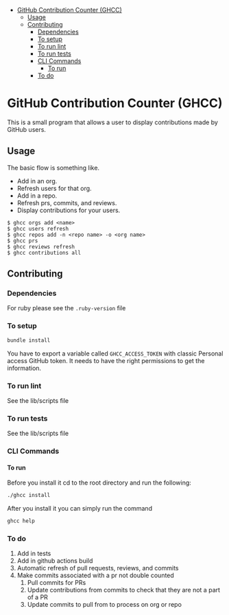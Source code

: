 <!-- TOC -->
* [GitHub Contribution Counter (GHCC)](#github-contribution-counter-ghcc)
  * [Usage](#usage)
  * [Contributing](#contributing)
    * [Dependencies](#dependencies)
    * [To setup](#to-setup)
    * [To run lint](#to-run-lint)
    * [To run tests](#to-run-tests)
    * [CLI Commands](#cli-commands)
      * [To run](#to-run)
    * [To do](#to-do)
<!-- TOC -->

# GitHub Contribution Counter (GHCC)
This is a small program that allows a user to display contributions made by GitHub users.

## Usage
The basic flow is something like.
- Add in an org.
- Refresh users for that org.
- Add in a repo.
- Refresh prs, commits, and reviews.
- Display contributions for your users.

```shell
$ ghcc orgs add <name>
$ ghcc users refresh
$ ghcc repos add -n <repo name> -o <org name>
$ ghcc prs
$ ghcc reviews refresh
$ ghcc contributions all
```

## Contributing
### Dependencies
For ruby please see the `.ruby-version` file
### To setup
```sh
bundle install
```
You have to export a variable called `GHCC_ACCESS_TOKEN` with classic Personal access GitHub token.
It needs to have the right permissions to get the information.

### To run lint
See the lib/scripts file

### To run tests
See the lib/scripts file

### CLI Commands
#### To run
Before you install it cd to the root directory and run the following: 
```sh
./ghcc install
```
After you install it you can simply run the command
```sh
ghcc help
```

### To do
1. Add in tests
2. Add in github actions build
3. Automatic refresh of pull requests, reviews, and commits
4. Make commits associated with a pr not double counted
   1. Pull commits for PRs
   2. Update contributions from commits to check that they are not a part of a PR
   3. Update commits to pull from to process on org or repo